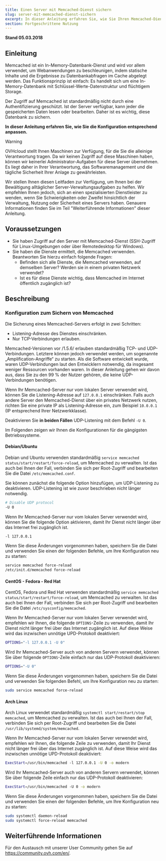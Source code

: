 ```yaml
---
title: Einen Server mit Memcached-Dienst sichern
slug: server-mit-memcached-dienst-sichern
excerpt: In dieser Anleitung erfahren Sie, wie Sie Ihren Memcached-Dienst sichern
section: Fortgeschrittene Nutzung
---
```


**Stand 05.03.2018**

## Einleitung

Memcached ist ein In-Memory-Datenbank-Dienst und wird vor allem verwendet, um Webanwendungen zu beschleunigen, indem statische Inhalte und die Ergebnisse zu Datenbankabfragen im Cache abgelegt werden. Das Funktionsprinzip ist einfach: Es handelt sich um eine In-Memory-Datenbank mit Schlüssel-Werte-Datenstruktur und flüchtigem Storage.

Der Zugriff auf Memcached ist standardmäßig nicht durch eine Authentifizierung geschützt. Ist der Server verfügbar, kann jeder die gespeicherten Daten lesen oder bearbeiten. Daher ist es wichtig, diese Datenbank zu sichern.

**In dieser Anleitung erfahren Sie, wie Sie die Konfiguration entsprechend anpassen.**

> [!warning]
>
> OVHcloud stellt Ihnen Maschinen zur Verfügung, für die Sie die alleinige Verantwortung tragen. Da wir keinen Zugriff auf diese Maschinen haben, können wir keinerlei Administrator-Aufgaben für diese Server übernehmen. Es liegt daher in Ihrer Verantwortung, das Softwaremanagement und die tägliche Sicherheit Ihrer Anlage zu gewährleisten.
>
> Wir stellen Ihnen diesen Leitfaden zur Verfügung, um Ihnen bei der Bewältigung alltäglicher Server-Verwaltungsaufgaben zu helfen. Wir empfehlen Ihnen jedoch, sich an einen spezialisierten Dienstleister zu wenden, wenn Sie Schwierigkeiten oder Zweifel hinsichtlich der Verwaltung, Nutzung oder Sicherheit eines Servers haben. Genauere Informationen finden Sie im Teil "Weiterführende Informationen" dieser Anleitung.
>

## Voraussetzungen

- Sie haben Zugriff auf den Server mit Memcached-Dienst (SSH-Zugriff für Linux-Umgebungen oder über Remotedesktop für Windows).
- Sie haben die Dienste ermittelt, die Memcached verwenden. Beantworten Sie hierzu einfach folgende Fragen:
    - Befinden sich alle Dienste, die Memcached verwenden, auf demselben Server? Werden sie in einem privaten Netzwerk verwendet?
    - Ist es für diese Dienste wichtig, dass Memcached im Internet öffentlich zugänglich ist?

## Beschreibung

### Konfiguration zum Sichern von Memcached

Die Sicherung eines Memcached-Servers erfolgt in zwei Schritten:

- Listening-Adresse des Dienstes einschränken.
- Nur TCP-Verbindungen erlauben.

Memcached-Versionen vor /1.5.6/ erlauben standardmäßig TCP- und UDP-Verbindungen. Letztere können jedoch verwendet werden, um sogenannte „Amplification-Angriffe“ zu starten.
Als die Software entwickelt wurde, waren UDP-Verbindungen laut den Entwicklern notwendig, da insgesamt weniger Ressourcen vorhanden waren.
In dieser Anleitung gehen wir davon aus, dass Sie zu den 99 % der Nutzer gehören, die keine UDP-Verbindungen benötigen.

Wenn Ihr Memcached-Server nur vom lokalen Server verwendet wird, können Sie die Listening-Adresse auf `127.0.0.1` einschränken.
Falls auch andere Server den Memcached-Dienst über ein privates Netzwerk nutzen, richten Sie eine private IP als Listening-Adresse ein, zum Beispiel `10.0.0.1` (IP entsprechend Ihrer Netzwerkklasse).

Deaktivieren Sie **in beiden Fällen** UDP-Listening mit dem Befehl `-U 0`.

Im Folgenden zeigen wir Ihnen die Konfigurationen für die gängigsten Betriebssysteme.

#### Debian/Ubuntu

Debian und Ubuntu verwenden standardmäßig `service memcached status/start/restart/force-reload`, um Memcached zu verwalten. Ist das auch bei Ihnen der Fall, verbinden Sie sich per Root-Zugriff und bearbeiten Sie die Datei `/etc/memcached.conf`.

Sie können zunächst die folgende Option hinzufügen, um UDP-Listening zu deaktivieren. UDP-Listening ist wie zuvor beschrieben nicht länger notwendig.

```sh
# Disable UDP protocol
-U 0
```

Wenn Ihr Memcached-Server nur vom lokalen Server verwendet wird, können Sie die folgende Option aktivieren, damit Ihr Dienst nicht länger über das Internet frei zugänglich ist.

```sh
-l 127.0.0.1
```

Wenn Sie diese Änderungen vorgenommen haben, speichern Sie die Datei und verwenden Sie einen der folgenden Befehle, um Ihre Konfiguration neu zu starten:

```sh
service memcached force-reload
/etc/init.d/memcached force-reload
```

#### CentOS - Fedora - Red Hat

CentOS, Fedora und Red Hat verwenden standardmäßig `service memcached status/start/restart/force-reload`, um Memcached zu verwalten. Ist das auch bei Ihnen der Fall, verbinden Sie sich per Root-Zugriff und bearbeiten Sie die Datei `/etc/sysconfig/memcached`.

Wenn Ihr Memcached-Server nur vom lokalen Server verwendet wird, empfehlen wir Ihnen, die folgende `OPTIONS`-Zeile zu verwenden, damit Ihr Dienst nicht länger frei über das Internet zugänglich ist. Auf diese Weise wird das inzwischen unnötige UPD-Protokoll deaktiviert:

```sh
OPTIONS="-l 127.0.0.1 -U 0"
```

Wird Ihr Memcached-Server auch von anderen Servern verwendet, können Sie über folgende `OPTIONS`-Zeile einfach nur das UDP-Protokoll deaktivieren:

```sh
OPTIONS="-U 0"
```

Wenn Sie diese Änderungen vorgenommen haben, speichern Sie die Datei und verwenden Sie folgenden Befehl, um Ihre Konfiguration neu zu starten:

```sh
sudo service memcached force-reload
```

#### Arch Linux

Arch Linux verwendet standardmäßig `systemctl start/restart/stop memcached`, um Memcached zu verwalten. Ist das auch bei Ihnen der Fall, verbinden Sie sich per Root-Zugriff und bearbeiten Sie die Datei `/usr/lib/systemd/system/memcached`.

Wenn Ihr Memcached-Server nur vom lokalen Server verwendet wird, empfehlen wir Ihnen, die folgende Zeile zu verwenden, damit Ihr Dienst nicht länger frei über das Internet zugänglich ist. Auf diese Weise wird das inzwischen unnötige UPD-Protokoll deaktiviert:

```sh
ExecStart=/usr/bin/memcached -l 127.0.0.1 -U 0 -o modern
```

Wird Ihr Memcached-Server auch von anderen Servern verwendet, können Sie über folgende Zeile einfach nur das UDP-Protokoll deaktivieren:

```sh
ExecStart=/usr/bin/memcached -U 0 -o modern
```

Wenn Sie diese Änderungen vorgenommen haben, speichern Sie die Datei und verwenden Sie einen der folgenden Befehle, um Ihre Konfiguration neu zu starten:

```sh
sudo systemctl daemon-reload
sudo systemctl force-reload memcached
```

## Weiterführende Informationen

Für den Austausch mit unserer User Community gehen Sie auf <https://community.ovh.com/en/>.